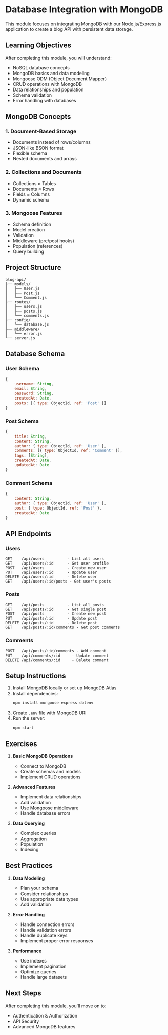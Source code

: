 # Database Integration with MongoDB

This module focuses on integrating MongoDB with our Node.js/Express.js application to create a blog API with persistent data storage.

## Learning Objectives

After completing this module, you will understand:
- NoSQL database concepts
- MongoDB basics and data modeling
- Mongoose ODM (Object Document Mapper)
- CRUD operations with MongoDB
- Data relationships and population
- Schema validation
- Error handling with databases

## MongoDB Concepts

### 1. Document-Based Storage
- Documents instead of rows/columns
- JSON-like BSON format
- Flexible schema
- Nested documents and arrays

### 2. Collections and Documents
- Collections ≈ Tables
- Documents ≈ Rows
- Fields ≈ Columns
- Dynamic schema

### 3. Mongoose Features
- Schema definition
- Model creation
- Validation
- Middleware (pre/post hooks)
- Population (references)
- Query building

## Project Structure

```
blog-api/
├── models/
│   ├── User.js
│   ├── Post.js
│   └── Comment.js
├── routes/
│   ├── users.js
│   ├── posts.js
│   └── comments.js
├── config/
│   └── database.js
├── middleware/
│   └── error.js
└── server.js
```

## Database Schema

### User Schema
```javascript
{
    username: String,
    email: String,
    password: String,
    createdAt: Date,
    posts: [{ type: ObjectId, ref: 'Post' }]
}
```

### Post Schema
```javascript
{
    title: String,
    content: String,
    author: { type: ObjectId, ref: 'User' },
    comments: [{ type: ObjectId, ref: 'Comment' }],
    tags: [String],
    createdAt: Date,
    updatedAt: Date
}
```

### Comment Schema
```javascript
{
    content: String,
    author: { type: ObjectId, ref: 'User' },
    post: { type: ObjectId, ref: 'Post' },
    createdAt: Date
}
```

## API Endpoints

### Users
```
GET    /api/users          - List all users
GET    /api/users/:id      - Get user profile
POST   /api/users          - Create new user
PUT    /api/users/:id      - Update user
DELETE /api/users/:id      - Delete user
GET    /api/users/:id/posts - Get user's posts
```

### Posts
```
GET    /api/posts          - List all posts
GET    /api/posts/:id      - Get single post
POST   /api/posts          - Create new post
PUT    /api/posts/:id      - Update post
DELETE /api/posts/:id      - Delete post
GET    /api/posts/:id/comments - Get post comments
```

### Comments
```
POST   /api/posts/:id/comments - Add comment
PUT    /api/comments/:id     - Update comment
DELETE /api/comments/:id     - Delete comment
```

## Setup Instructions

1. Install MongoDB locally or set up MongoDB Atlas
2. Install dependencies:
   ```bash
   npm install mongoose express dotenv
   ```
3. Create `.env` file with MongoDB URI
4. Run the server:
   ```bash
   npm start
   ```

## Exercises

1. **Basic MongoDB Operations**
   - Connect to MongoDB
   - Create schemas and models
   - Implement CRUD operations

2. **Advanced Features**
   - Implement data relationships
   - Add validation
   - Use Mongoose middleware
   - Handle database errors

3. **Data Querying**
   - Complex queries
   - Aggregation
   - Population
   - Indexing

## Best Practices

1. **Data Modeling**
   - Plan your schema
   - Consider relationships
   - Use appropriate data types
   - Add validation

2. **Error Handling**
   - Handle connection errors
   - Handle validation errors
   - Handle duplicate keys
   - Implement proper error responses

3. **Performance**
   - Use indexes
   - Implement pagination
   - Optimize queries
   - Handle large datasets

## Next Steps

After completing this module, you'll move on to:
- Authentication & Authorization
- API Security
- Advanced MongoDB features 